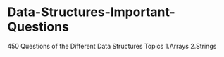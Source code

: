 # Data-Structures-Important-Questions
450 Questions of the Different Data Structures
Topics
1.Arrays
2.Strings


